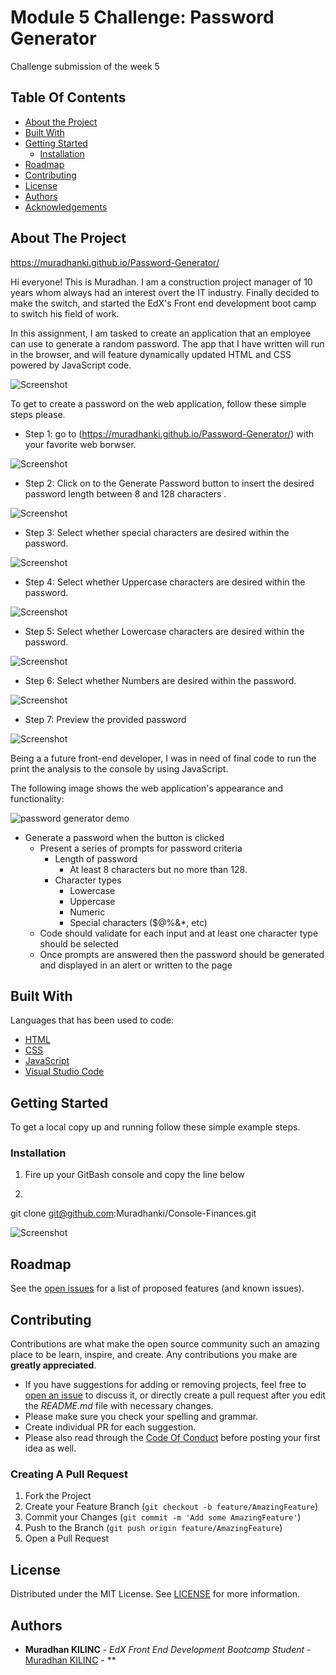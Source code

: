 # Module 5 Challenge: Password Generator

Challenge submission of the week 5


## Table Of Contents

* [About the Project](#about-the-project)
* [Built With](#built-with)
* [Getting Started](#getting-started)
  * [Installation](#installation)
* [Roadmap](#roadmap)
* [Contributing](#contributing)
* [License](#license)
* [Authors](#authors)
* [Acknowledgements](#acknowledgements)

## About The Project


https://muradhanki.github.io/Password-Generator/

Hi everyone! This is Muradhan. I am a construction project manager of 10 years whom always had an interest overt the IT industry. Finally decided to make the switch, and started the EdX's Front end development boot camp to switch his field of work. 

In this assignment, I am tasked to create an application that an employee can use to generate a random password. The app that I have written will run in the browser, and will feature dynamically updated HTML and CSS powered by JavaScript code.


![Screenshot](https://github.com/Muradhanki/Password-Generator/blob/main/images/Webpage%20screen%20shot.jpg "Web console application Screen Shot")

To get to create a password on the web application, follow these simple steps please.

* Step 1: go to   (https://muradhanki.github.io/Password-Generator/) with your favorite web borwser.

![Screenshot](https://github.com/Muradhanki/Password-Generator/blob/main/images/Webpage%20screen%20shot.jpg "Web application Screen Shot")

* Step 2: Click on to the Generate Password button to insert the desired password length between 8 and 128 characters .

![Screenshot](https://github.com/Muradhanki/Password-Generator/blob/main/images/1%20pw%20length%20prompt.jpg "Web application Screen Shot")

* Step 3: Select whether special characters are desired within the password.

![Screenshot](https://github.com/Muradhanki/Password-Generator/blob/main/images/2%20special%20character%20prompt.jpg "Web application Screen Shot")

* Step 4: Select whether Uppercase characters are desired within the password.

![Screenshot](https://github.com/Muradhanki/Password-Generator/blob/main/images/3%20uppercase%20prompt.jpg "Web application Screen Shot")

* Step 5: Select whether Lowercase characters are desired within the password.

![Screenshot](https://github.com/Muradhanki/Password-Generator/blob/main/images/4%20lowercase%20prompt.jpg "Web application Screen Shot")

* Step 6: Select whether Numbers are desired within the password.

![Screenshot](https://github.com/Muradhanki/Password-Generator/blob/main/images/5%20numbers%20prompt.jpg "Web application Screen Shot")

* Step 7: Preview the provided password

![Screenshot](https://github.com/Muradhanki/Password-Generator/blob/main/images/6%20final%20pw%20page.jpg "Web application Screen Shot")
 
Being a a future front-end developer, I was in need of final code to run the print the analysis to the console by using JavaScript.

The following image shows the web application's appearance and functionality:

![password generator demo](https://github.com/Muradhanki/Password-Generator/blob/main/images/Webpage%20screen%20shot.jpg)


* Generate a password when the button is clicked
  * Present a series of prompts for password criteria
    * Length of password
      * At least 8 characters but no more than 128.
    * Character types
      * Lowercase
      * Uppercase
      * Numeric
      * Special characters ($@%&*, etc)
  * Code should validate for each input and at least one character type should be selected
  * Once prompts are answered then the password should be generated and displayed in an alert or written to the page

## Built With

Languages that has been used to code:

* [HTML]()
* [CSS]()
* [JavaScript]()
* [Visual Studio Code](https://code.visualstudio.com/)


## Getting Started

To get a local copy up and running follow these simple example steps.

### Installation

1. Fire up your GitBash console and copy the line below

2. 
git clone git@github.com:Muradhanki/Console-Finances.git

![Screenshot](https://github.com/Muradhanki/Console-Finances/blob/main/images/github%20repo%20page%20screenshot.jpg "Git Bash Installation")

## Roadmap

See the [open issues](https://github.com/Muradhanki/Console-Finances/issues) for a list of proposed features (and known issues).

## Contributing

Contributions are what make the open source community such an amazing place to be learn, inspire, and create. Any contributions you make are **greatly appreciated**.
* If you have suggestions for adding or removing projects, feel free to [open an issue](https://github.com/Muradhanki/Console-Finances/issues/new) to discuss it, or directly create a pull request after you edit the *README.md* file with necessary changes.
* Please make sure you check your spelling and grammar.
* Create individual PR for each suggestion.
* Please also read through the [Code Of Conduct](https://github.com/Muradhanki/Console-Finances/blob/main/CODE_OF_CONDUCT.md) before posting your first idea as well.

### Creating A Pull Request

1. Fork the Project
2. Create your Feature Branch (`git checkout -b feature/AmazingFeature`)
3. Commit your Changes (`git commit -m 'Add some AmazingFeature'`)
4. Push to the Branch (`git push origin feature/AmazingFeature`)
5. Open a Pull Request

## License

Distributed under the MIT License. See [LICENSE](https://github.com/Muradhanki/Console-Finances/blob/main/LICENSE.md) for more information.

## Authors

* **Muradhan KILINC** - *EdX Front End Development Bootcamp Student* - [Muradhan KILINC](https://github.com/Muradhanki) - **
